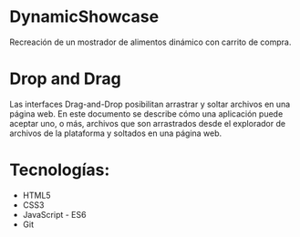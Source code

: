 # DynamicShowcase

Recreación de un mostrador de alimentos dinámico con carrito de compra.

# Drop and Drag

Las interfaces Drag-and-Drop posibilitan arrastrar y soltar archivos en una página web. En este documento se describe cómo una aplicación puede aceptar uno, o más, archivos que son arrastrados desde el explorador de archivos de la plataforma y soltados en una página web.

# Tecnologías:

-  HTML5
-  CSS3
-  JavaScript - ES6
-  Git


